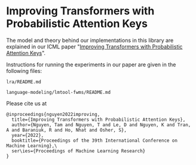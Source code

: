 # Improving Transformers with Probabilistic Attention Keys
The model and theory behind our implementations in this library are explained in our ICML paper "[Improving Transformers with Probabilistic Attention Keys](https://arxiv.org/abs/2110.08678)".

Instructions for running the experiments in our paper are given in the following files:

```
lra/README.md

language-modeling/lmtool-fwms/README.md
```

Please cite us at

```
@inproceedings{nguyen2022improving,
  title={Improving Transformers with Probabilistic Attention Keys},
  author={Nguyen, Tam and Nguyen, T and Le, D and Nguyen, K and Tran, A and Baraniuk, R and Ho, Nhat and Osher, S},
  year={2022},
  booktitle={Proceedings of the 39th International Conference on Machine Learning},\
  ser\ies={Proceedings of Machine Learning Research}
}
```
